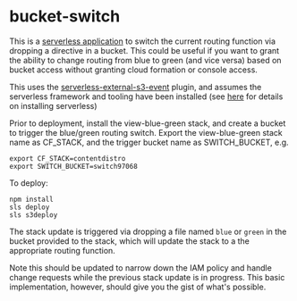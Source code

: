 # bucket-switch

This is a [serverless application](https://serverless.com/) to switch the current routing function via dropping a directive in a bucket. This could be useful if you want to grant the ability to change routing from blue to green (and vice versa) based on bucket access without granting cloud formation or console access.

This uses the [serverless-external-s3-event](https://github.com/matt-filion/serverless-external-s3-event) plugin, and assumes the serverless framework and tooling have been installed (see [here](https://serverless.com/framework/docs/providers/aws/guide/installation/) for details on installing serverless)

Prior to deployment, install the view-blue-green stack, and create a bucket to trigger the blue/green routing switch. Export the view-blue-green stack name as CF_STACK, and the trigger bucket name as SWITCH_BUCKET, e.g.

```console
export CF_STACK=contentdistro
export SWITCH_BUCKET=switch97068
```

To deploy:

````console
npm install
sls deploy
sls s3deploy
````

The stack update is triggered via dropping a file named `blue` or `green` in the bucket provided to the stack, which will update the stack to a the appropriate routing function.

Note this should be updated to narrow down the IAM policy and handle change requests while the previous stack update is in progress. This basic implementation, however, should give you the gist of what's possible.
